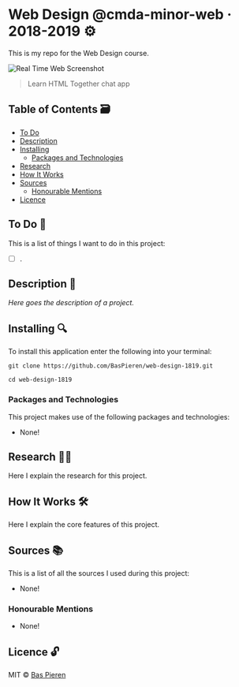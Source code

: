 # Web Design @cmda-minor-web · 2018-2019 ⚙️

This is my repo for the Web Design course.

![Real Time Web Screenshot](https://i.imgur.com/t95Kias.png)
> Learn HTML Together chat app

## Table of Contents 🗃
* [To Do](#to-do-)
* [Description](#description-)
* [Installing](#installing-)
  * [Packages and Technologies](#packages-and-technologies)
* [Research](#research-)
* [How It Works](#how-it-works-️)
* [Sources](#sources-)
  * [Honourable Mentions](#honourable-mentions)
* [Licence](#licence-)

## To Do 📌
This is a list of things I want to do in this project:

- [ ] .
## Description 📝
*Here goes the description of a project.*

## Installing 🔍
To install this application enter the following into your terminal:
```
git clone https://github.com/BasPieren/web-design-1819.git

cd web-design-1819
```

### Packages and Technologies
This project makes use of the following packages and technologies:

* None!

## Research 🕵🏻
Here I explain the research for this project.

## How It Works 🛠️
Here I explain the core features of this project.

## Sources 📚
This is a list of all the sources I used during this project:

  * None!

### Honourable Mentions

  * None!

## Licence 🔓
MIT © [Bas Pieren](https://github.com/BasPieren)

<!-- # Web Design @cmda-minor-web 1819
//Werken met en voor echte mensen.



In het vak Web design gaan we dingen ontwerpen voor echte mensen. Is er goede interactie? Kan je 'mens' je product op een prettige manier bedienen? Wat voor principes heb je gebruikt en getest? En zit er wel _nonsense_ in?





## Leerdoelen
- _Leren hoe je (interface) (design) (in/exclusive) principles in een ontwerp kan toepassen._
- _User needs begrijpen en gebruiken in je ontwerp._
- _Leren hoe je moet testen en de resultaten gebruiken voor het verbeteren van je ontwerp._




### Week 1
Inclusive design en ontwerpen voor 1 mens.
- [College over Inclusive Design](https://drive.google.com/open?id=1wGhSJ0sYZw2f7PhiyI9d12aW4nfvkt47)
- [Les 1 - Briefing opdracht 1](https://docs.google.com/presentation/d/1-DU6Nj_N-inT4CGFh_sHZN4RA0XEVkow1qSPF14Ltog/edit?usp=sharing)
- [Opdracht 1 - Annames testen](Opdracht1.md)



#### Weekly Nerd
Daan Rongen gaat vertellen over onderzoek, ontwerp en ontwikkeling in het afstudeerjaar. En _learnings_ over exposeren (op de Dutch Design week). En over een designers houding, want ja mensen, web dev-ies zijn ook ontwepers.  Woensdag 10 April, 16:00 in het minorlokaal.

#### Lezen
- []()


### Week 2



#### Weekly Nerd


#### Lezen
- []()


### Week 3



#### Weekly Nerd

#### Lezen
- []() -->
